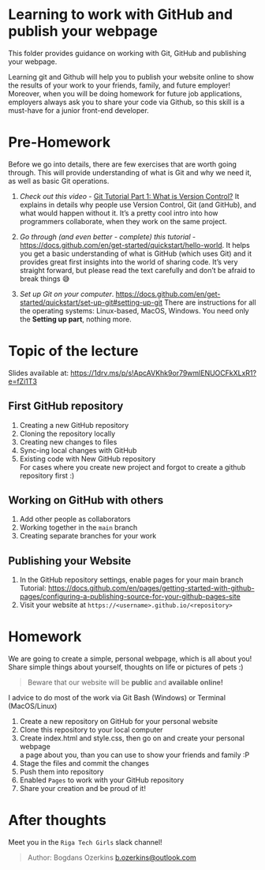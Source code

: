 # Learning to work with GitHub and publish your webpage

This folder provides guidance on working with Git, GitHub and publishing your webpage.

Learning git and Github will help you to publish your website online to show the results of your work to your friends, family, and future employer! Moreover, when you will be doing homework for future job applications, employers always ask you to share your code via Github, so this skill is a must-have for a junior front-end developer.

# Pre-Homework

Before we go into details, there are few exercises that are worth going through. 
This will provide understanding of what is Git and why we need it, as well as basic Git operations.

1. *Check out this video* - [Git Tutorial Part 1: What is Version Control?](https://www.youtube.com/watch?v=9GKpbI1siow) It explains in details why people use Version Control, Git (and GitHub), and what would happen without it. It’s a pretty cool intro into how programmers collaborate, when they work on the same project.

2. *Go through (and even better - complete) this tutorial* - https://docs.github.com/en/get-started/quickstart/hello-world. It helps you get a basic understanding of what is GitHub (which uses Git) and it provides great first insights into the world of sharing code. It’s very straight forward, but please read the text carefully and don’t be afraid to break things :sweat_smile:

3. *Set up Git on your computer*. https://docs.github.com/en/get-started/quickstart/set-up-git#setting-up-git There are instructions for all the operating systems: Linux-based, MacOS, Windows. You need only the **Setting up part**, nothing more.


# Topic of the lecture

Slides available at: https://1drv.ms/p/s!ApcAVKhk9or79wmlENUOCFkXLxR1?e=fZi1T3

## First GitHub repository
1. Creating a new GitHub repository
2. Cloning the repository locally
3. Creating new changes to files
4. Sync-ing local changes with GitHub
5. Existing code with New GitHub repository<br>
   For cases where you create new project and forgot to create a github repository first :)

## Working on GitHub with others
1. Add other people as collaborators
2. Working together in the `main` branch
3. Creating separate branches for your work


## Publishing your Website
1. In the GitHub repository settings, enable pages for your main branch<br>
   Tutorial: https://docs.github.com/en/pages/getting-started-with-github-pages/configuring-a-publishing-source-for-your-github-pages-site
2. Visit your website at ```https://<username>.github.io/<repository>```

# Homework

We are going to create a simple, personal webpage, which is all about you!<br>
Share simple things about yourself, thoughts on life or pictures of pets :) 

> Beware that our website will be **public** and **available online!**

I advice to do most of the work via Git Bash (Windows) or Terminal (MacOS/Linux)

1. Create a new repository on GitHub for your personal website
2. Clone this repository to your local computer
3. Create index.html and style.css, then go on and create your personal webpage<br>
   a page about you, than you can use to show your friends and family :P
4. Stage the files and commit the changes
5. Push them into repository
6. Enabled `Pages` to work with your GitHub repository
7. Share your creation and be proud of it!

# After thoughts

Meet you in the `Riga Tech Girls` slack channel!

> Author: Bogdans Ozerkins <b.ozerkins@outlook.com>
